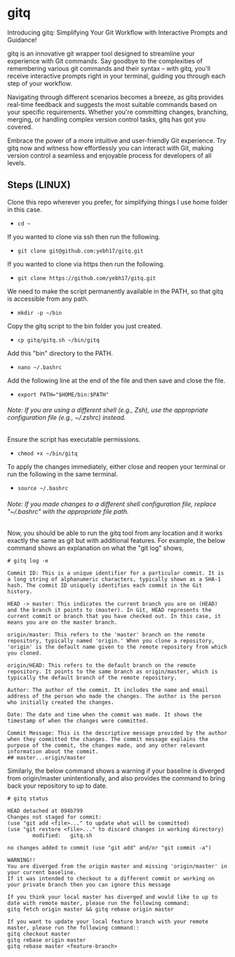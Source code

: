 # gitq

Introducing gitq: Simplifying Your Git Workflow with Interactive Prompts and Guidance!

gitq is an innovative git wrapper tool designed to streamline your experience with Git commands. Say goodbye to the complexities of remembering various git commands and their syntax – with gitq, you'll receive interactive prompts right in your terminal, guiding you through each step of your workflow.

Navigating through different scenarios becomes a breeze, as gitq provides real-time feedback and suggests the most suitable commands based on your specific requirements. Whether you're committing changes, branching, merging, or handling complex version control tasks, gitq has got you covered.

Embrace the power of a more intuitive and user-friendly Git experience. Try gitq now and witness how effortlessly you can interact with Git, making version control a seamless and enjoyable process for developers of all levels.

## Steps (LINUX)

Clone this repo wherever you prefer, for simplifying things I use home folder in this case.
-   `cd ~`

If you wanted to clone via ssh then run the following. 
-   `git clone git@github.com:yebh17/gitq.git` 

If you wanted to clone via https then run the following. 
-   `git clone https://github.com/yebh17/gitq.git` 

We need to make the script permanently available in the PATH, so that gitq is accessible from any path.
-   `mkdir -p ~/bin`

Copy the gitq script to the bin folder you just created.
-   `cp gitq/gitq.sh ~/bin/gitq`

Add this "bin" directory to the PATH.
-   `nano ~/.bashrc`

Add the following line at the end of the file and then save and close the file.
-   `export PATH="$HOME/bin:$PATH"`

###### Note: If you are using a different shell (e.g., Zsh), use the appropriate configuration file (e.g., ~/.zshrc) instead.

Ensure the script has executable permissions.
-   `chmod +x ~/bin/gitq`

To apply the changes immediately, either close and reopen your terminal or run the following in the same terminal.
-   `source ~/.bashrc`
###### Note: If you made changes to a different shell configuration file, replace "~/.bashrc" with the appropriate file path.

Now, you should be able to run the gitq tool from any location and it works exactly the same as git but with additional features.
For example, the below command shows an explanation on what the "git log" shows,
```
# gitq log -e

Commit ID: This is a unique identifier for a particular commit. It is a long string of alphanumeric characters, typically shown as a SHA-1 hash. The commit ID uniquely identifies each commit in the Git history.

HEAD -> master: This indicates the current branch you are on (HEAD) and the branch it points to (master). In Git, HEAD represents the current commit or branch that you have checked out. In this case, it means you are on the master branch.

origin/master: This refers to the 'master' branch on the remote repository, typically named 'origin.' When you clone a repository, 'origin' is the default name given to the remote repository from which you cloned.

origin/HEAD: This refers to the default branch on the remote repository. It points to the same branch as origin/master, which is typically the default branch of the remote repository.

Author: The author of the commit. It includes the name and email address of the person who made the changes. The author is the person who initially created the changes.

Date: The date and time when the commit was made. It shows the timestamp of when the changes were committed.

Commit Message: This is the descriptive message provided by the author when they committed the changes. The commit message explains the purpose of the commit, the changes made, and any other relevant information about the commit.
## master...origin/master
```

Similarly, the below command shows a warning if your baseline is diverged from origin/master unintentionally, and also provides the command to bring back your repository to up to date.
```
# gitq status

HEAD detached at 094b799
Changes not staged for commit:
(use "git add <file>..." to update what will be committed)
(use "git restore <file>..." to discard changes in working directory)
        modified:   gitq.sh

no changes added to commit (use "git add" and/or "git commit -a")

WARNING!!
You are diverged from the origin master and missing 'origin/master' in your current baseline.
If it was intended to checkout to a different commit or working on your private branch then you can ignore this message

If you think your local master has diverged and would like to up to date with remote master, please run the following command: 
gitq fetch origin master && gitq rebase origin master

If you want to update your local feature branch with your remote master, please run the following command:: 
gitq checkout master
gitq rebase origin master
gitq rebase master <feature-branch>
```